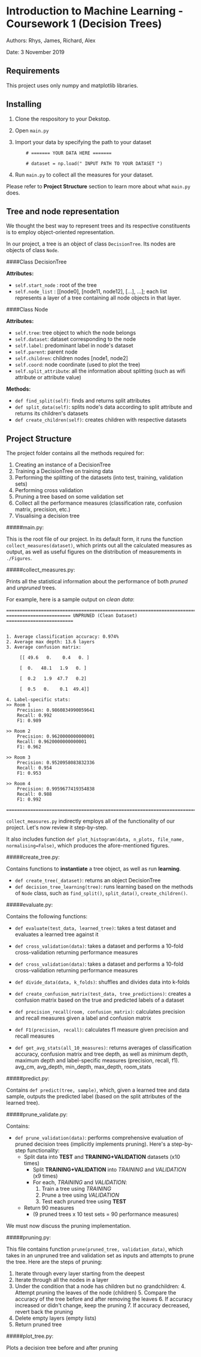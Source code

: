 # Introduction to Machine Learning - Coursework 1 (Decision Trees)

Authors: Rhys, James, Richard, Alex

Date: 3 November 2019


## Requirements

This project uses only numpy and matplotlib libraries.


## Installing

1. Clone the respository to your Dekstop.
2. Open `main.py`
3. Import your data by specifying the path to your dataset

    ```
        # ======= YOUR DATA HERE =======
    
        # dataset = np.load(" INPUT PATH TO YOUR DATASET ")
    ```
4. Run `main.py` to collect all the measures for your dataset. 

Please refer to **Project Structure** section to learn more about what `main.py` does.

 

## Tree and node representation

We thought the best way to represent trees and its respective constituents is to employ object-oriented representation.

In our project, a tree is an object of class `DecisionTree`. Its nodes are objects of class `Node`.



####Class DecisionTree

**Attributes:**

* `self.start_node` : root of the tree
* `self.node_list` : [[node0], [node11, node12], [...], ...]; each list represents a layer of a tree containing
all node objects in that layer.


####Class Node

**Attributes:**

* `self.tree`: tree object to which the node belongs
* `self.dataset`: dataset corresponding to the node
* `self.label`: predominant label in node's dataset
* `self.parent`: parent node
* `self.children`: children nodes [node1, node2]
* `self.coord`: node coordinate (used to plot the tree)
* `self.split_attribute`: all the information about splitting (such as wifi attribute or attribute value)


**Methods:**

* `def find_split(self)`: finds and returns split attributes
* `def split_data(self)`: splits node's data according to split attribute and returns its children's datasets
* `def create_children(self)`: creates children with respective datasets




## Project Structure

The project folder contains all the methods required for:
1. Creating an instance of a DecisionTree
2. Training a DecisionTree on training data
3. Performing the splitting of the datasets (into test, training, validation sets)
4. Performing cross validation 
5. Pruning a tree based on some validation set
6. Collect all the performance measures (classification rate, confusion matrix, precision, etc.)
7. Visualising a decision tree


#####main.py:

This is the root file of our project. In its default form, it runs the function `collect_measures(dataset)`,
which prints out all the calculated measures as output, as well as useful figures on the distribution of
measurements in `./Figures`.


#####collect_measures.py:

Prints all the statistical information about the performance of both *pruned* and *unpruned* trees.

For example, here is a sample output on *clean data*:

```
===========================================================================
======================== UNPRUNED (Clean Dataset) =========================


1. Average classification accuracy: 0.974%
2. Average max depth: 13.6 layers
3. Average confusion matrix: 

     [[ 49.6   0.    0.4   0. ]
     
     [  0.   48.1   1.9   0. ]
     
     [  0.2   1.9  47.7   0.2]
     
     [  0.5   0.    0.1  49.4]]

4. Label-specific stats:
>> Room 1
	Precision: 0.9860834990059641
	Recall: 0.992
	F1: 0.989

>> Room 2
	Precision: 0.9620000000000001
	Recall: 0.9620000000000001
	F1: 0.962

>> Room 3
	Precision: 0.9520958083832336
	Recall: 0.954
	F1: 0.953

>> Room 4
	Precision: 0.9959677419354838
	Recall: 0.988
	F1: 0.992

===========================================================================

```


`collect_measures.py` indirectly employs all of the functionality of our project. Let's now review 
it step-by-step.

It also includes function `def plot_histogram(data, n_plots, file_name, normalising=False)`, which produces the afore-mentioned figures.

#####create_tree.py:

Contains functions to **instantiate** a tree object, as well as run **learning**.

* `def create_tree(_dataset)`: returns an object DecisionTree
* `def decision_tree_learning(tree)`: runs learning based on the methods of `Node` class, such as `find_split()`,
 `split_data()`, `create_children()`.



#####evaluate.py:

Contains the following functions:

* `def evaluate(test_data, learned_tree)`: takes a test dataset and evaluates a learned tree against it

* `def cross_validation(data)`: takes a dataset and performs a 10-fold cross-validation returning performance measures

* `def cross_validation(data)`: takes a dataset and performs a 10-fold cross-validation returning performance measures

* `def divide_data(data, k_folds)`: shuffles and divides data into k-folds

* `def create_confusion_matrix(test_data, tree_predictions)`: creates a confusion matrix based on the true and predicted labels
of a dataset

* `def precision_recall(room, confusion_matrix)`: calculates precision and recall measures given a label and confusion matrix

* `def F1(precision, recall)`: calculates f1 measure given precision and recall measures

* `def get_avg_stats(all_10_measures)`: returns averages of classification accuracy, confusion matrix and
tree depth, as well as minimum depth, maximum depth and label-specific measures (precision, recall, f1).
avg_cm, avg_depth, min_depth, max_depth, room_stats



#####predict.py:

Contains `def predict(tree, sample)`, which, given a learned tree and data sample, outputs
the predicted label (based on the split attributes of the learned tree).


#####prune_validate.py:

Contains:

* `def prune_validation(data)`: performs comprehensive evaluation of pruned decision trees (implicitly implements
pruning). Here's a step-by-step functionality:
    * Split data into **TEST** and **TRAINING+VALIDATION** datasets (x10 times)
        * Split **TRAINING+VALIDATION** into *TRAINING* and *VALIDATION* (x9 times)
        * For each, *TRAINING* and *VALIDATION*:
            1. Train a tree using *TRAINING*
            2. Prune a tree using *VALIDATION*
            3. Test each pruned tree using **TEST** 
    * Return 90 measures
      - (9 pruned trees x 10 test sets = 90 performance measures)
        
        
 We must now discuss the pruning implementation.
 
 
 
#####pruning.py:

This file contains function `prune(pruned_tree, validation_data)`, which takes in an unpruned tree and validation set as inputs
and attempts to prune the tree. Here are the steps of pruning:

1. Iterate through every layer starting from the deepest
2. Iterate through all the nodes in a layer
3. Under the condition that a node has children but no grandchildren:
    4. Attempt pruning the leaves of the node (children)
    5. Compare the accuracy of the tree before and after removing the leaves
        6. If accuracy increased or didn't change, keep the pruning
        7. If accuracy decreased, revert back the pruning
8. Delete empty layers (empty lists)
9. Return pruned tree        


#####plot_tree.py:

Plots a decision tree before and after pruning
































    

